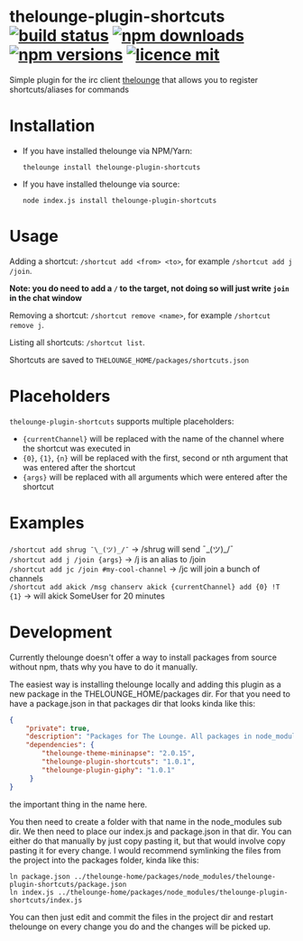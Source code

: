 # thelounge-plugin-shortcuts [![build status](https://github.com/MiniDigger/thelounge-plugin-shortcuts/workflows/Build/badge.svg)](https://github.com//MiniDigger/thelounge-plugin-shortcuts/workflows/build) [![npm downloads](https://img.shields.io/npm/dt/thelounge-plugin-shortcuts.svg)](https://www.npmjs.com/package/thelounge-plugin-shortcuts) [![npm versions](https://img.shields.io/npm/v/thelounge-plugin-shortcuts.svg)](https://www.npmjs.com/package/thelounge-plugin-shortcuts) [![licence mit](https://img.shields.io/github/license/MiniDigger/thelounge-plugin-shortcuts.svg)](https://github.com/MiniDigger/thelounge-plugin-shortcuts/blob/master/LICENSE)

Simple plugin for the irc client [thelounge](https://thelounge.chat) that allows you to register shortcuts/aliases for commands

# Installation

- If you have installed thelounge via NPM/Yarn:

   `thelounge install thelounge-plugin-shortcuts`
- If you have installed thelounge via source:

   `node index.js install thelounge-plugin-shortcuts`

# Usage

Adding a shortcut: `/shortcut add <from> <to>`, for example `/shortcut add j /join`.

**Note: you do need to add a `/` to the target, not doing so will just write `join` in the chat window**

Removing a shortcut: `/shortcut remove <name>`, for example `/shortcut remove j`.

Listing all shortcuts: `/shortcut list`.

Shortcuts are saved to `THELOUNGE_HOME/packages/shortcuts.json`

# Placeholders

`thelounge-plugin-shortcuts` supports multiple placeholders:

* `{currentChannel}` will be replaced with the name of the channel where the shortcut was executed in
* `{0}`, `{1}`, `{n}` will be replaced with the first, second or nth argument that was entered after the shortcut
* `{args}` will be replaced with all arguments which were entered after the shortcut

# Examples

`/shortcut add shrug ¯\_(ツ)_/¯` -> /shrug will send ¯\_(ツ)_/¯  
`/shortcut add j /join {args}` -> /j is an alias to /join  
`/shortcut add jc /join #my-cool-channel` -> /jc will join a bunch of channels  
`/shortcut add akick /msg chanserv akick {currentChannel} add {0} !T {1}` -> will akick SomeUser for 20 minutes

# Development

Currently thelounge doesn't offer a way to install packages from source without npm, 
thats why you have to do it manually.

The easiest way is installing thelounge locally and adding this plugin as a new package in the THELOUNGE_HOME/packages dir.
For that you need to have a package.json in that packages dir that looks kinda like this:
```json
{
    "private": true,
    "description": "Packages for The Lounge. All packages in node_modules directory will be automatically loaded.",
    "dependencies": {
        "thelounge-theme-mininapse": "2.0.15",
        "thelounge-plugin-shortcuts": "1.0.1",
        "thelounge-plugin-giphy": "1.0.1"
     }
}
```
the important thing in the name here.

You then need to create a folder with that name in the node_modules sub dir.
We then need to place our index.js and package.json in that dir. 
You can either do that manually by just copy pasting it, but that would involve copy pasting it for every change.
I would recommend symlinking the files from the project into the packages folder, kinda like this:
```
ln package.json ../thelounge-home/packages/node_modules/thelounge-plugin-shortcuts/package.json
ln index.js ../thelounge-home/packages/node_modules/thelounge-plugin-shortcuts/index.js
```
You can then just edit and commit the files in the project dir and restart thelounge
 on every change you do and the changes will be picked up.
 